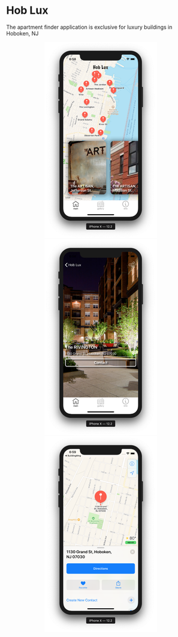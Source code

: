 # Hob Lux

The apartment finder application is exclusive for luxury buildings in Hoboken, NJ

<p align="center">
    <img src="/img/main.png" width="300"> <img src="/img/two.png" width="300"> <img src="/img/map.png" width="300">
</p>

